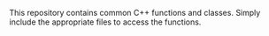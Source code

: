 This repository contains common C++ functions and classes. Simply include the appropriate files to access the functions. 
